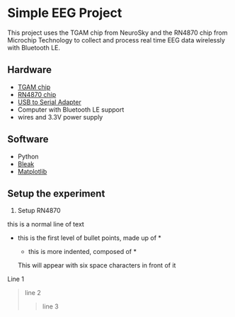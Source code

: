 
# Simple EEG Project
This project uses the TGAM chip from NeuroSky and the RN4870 chip from Microchip Technology to collect and process real time EEG data wirelessly with Bluetooth LE.


## Hardware
* [TGAM chip](https://store.neurosky.com/products/eeg-tgam)
* [RN4870 chip](https://www.microchip.com/en-us/product/rn4870)
* [USB to Serial Adapter](https://www.amazon.com/HiLetgo-CP2102-Converter-Adapter-Downloader/dp/B00LODGRV8/ref=asc_df_B00LODGRV8/?tag=hyprod-20&linkCode=df0&hvadid=563602091749&hvpos=&hvnetw=g&hvrand=18143711129221568371&hvpone=&hvptwo=&hvqmt=&hvdev=c&hvdvcmdl=&hvlocint=&hvlocphy=9001847&hvtargid=pla-576277438732&psc=1)
* Computer with Bluetooth LE support
* wires and 3.3V power supply

## Software
* Python
* [Bleak](https://github.com/hbldh/bleak)
* [Matplotlib](https://matplotlib.org/)

## Setup the experiment

1. Setup RN4870






this is a normal line of text
  * this is the first level of bullet points, made up of <space><space>*<space>
    * this is more indented, composed of <space><space><space><space>*<space>



&nbsp;&nbsp;&nbsp;&nbsp;&nbsp;&nbsp;This will appear with six space characters in front of it



Line 1
> line 2 
>> line 3